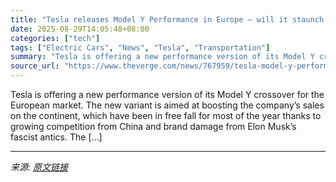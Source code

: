 ```yaml
---
title: "Tesla releases Model Y Performance in Europe — will it staunch the bleeding?"
date: 2025-08-29T14:05:48+08:00
categories: ["tech"]
tags: ["Electric Cars", "News", "Tesla", "Transportation"]
summary: "Tesla is offering a new performance version of its Model Y crossover for the European market. The new variant is aimed at boosting the company’s sales on the continent, which have been in free fall fo"
source_url: "https://www.theverge.com/news/767959/tesla-model-y-performance-europe-range-specs-sales"
---
```


Tesla is offering a new performance version of its Model Y crossover for the European market. The new variant is aimed at boosting the company’s sales on the continent, which have been in free fall for most of the year thanks to growing competition from China and brand damage from Elon Musk’s fascist antics. The [&#8230;]

---

*来源: [原文链接](https://www.theverge.com/news/767959/tesla-model-y-performance-europe-range-specs-sales)*
